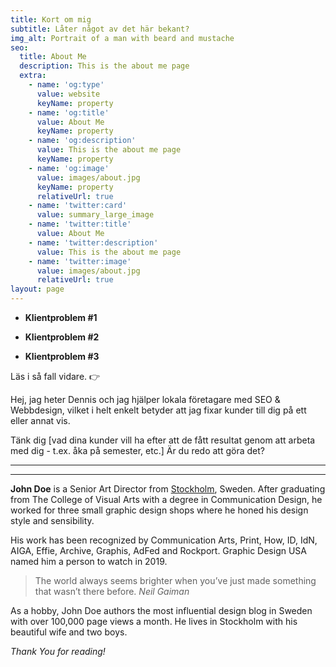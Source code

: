 ```yaml
---
title: Kort om mig
subtitle: Låter något av det här bekant?
img_alt: Portrait of a man with beard and mustache
seo:
  title: About Me
  description: This is the about me page
  extra:
    - name: 'og:type'
      value: website
      keyName: property
    - name: 'og:title'
      value: About Me
      keyName: property
    - name: 'og:description'
      value: This is the about me page
      keyName: property
    - name: 'og:image'
      value: images/about.jpg
      keyName: property
      relativeUrl: true
    - name: 'twitter:card'
      value: summary_large_image
    - name: 'twitter:title'
      value: About Me
    - name: 'twitter:description'
      value: This is the about me page
    - name: 'twitter:image'
      value: images/about.jpg
      relativeUrl: true
layout: page
---
```

*   **Klientproblem #1**

*   **Klientproblem #2**

*   **Klientproblem #3**

Läs i så fall vidare. :point_right:

Hej, jag heter Dennis och jag hjälper lokala företagare med SEO & Webbdesign, vilket i helt enkelt betyder att jag fixar kunder till dig på ett eller annat vis. 

Tänk dig \[vad dina kunder vill ha efter att de fått resultat genom att arbeta med dig - t.ex. åka på semester, etc.]  Är du redo att göra det?

****

****

**John Doe** is a Senior Art Director from [Stockholm](https://en.wikipedia.org/wiki/Stockholm), Sweden. After graduating from The College of Visual Arts with a degree in Communication Design, he worked for three small graphic design shops where he honed his design style and sensibility.

His work has been recognized by Communication Arts, Print, How, ID, IdN, AIGA, Effie, Archive, Graphis, AdFed and Rockport. Graphic Design USA named him a person to watch in 2019.

> The world always seems brighter when you’ve just made something that wasn’t there before. <cite>Neil Gaiman</cite>

As a hobby, John Doe authors the most influential design blog in Sweden with over 100,000 page views a month. He lives in Stockholm with his beautiful wife and two boys.

*Thank You for reading!*
